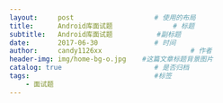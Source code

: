 ```yaml
---
layout:     post                    # 使用的布局
title:      Android库面试题               # 标题 
subtitle:   Android库面试题           #副标题
date:       2017-06-30              # 时间
author:     candy1126xx                      # 作者
header-img: img/home-bg-o.jpg    #这篇文章标题背景图片
catalog: true                       # 是否归档
tags:                               #标签
    - 面试题
---
```

